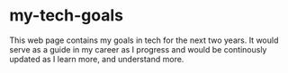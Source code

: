 # my-tech-goals
This web page contains my goals in tech for the next two years. 
It would serve as a guide in my career as I progress and would be continously updated as I learn more, and understand more.
